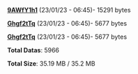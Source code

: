 [**9AWfY1h1**](/data/9AWfY1h1.txt) (23/01/23 - 06:45)- 15291 bytes

[**Ghgf2tTq**](/data/Ghgf2tTq.txt) (23/01/23 - 06:45)- 5677 bytes

[**Ghgf2tTq**](/data/Ghgf2tTq.txt) (23/01/23 - 06:45)- 5677 bytes

**Total Datas**: 5966

**Total Size**: 35.19 MB / 35.2 MB